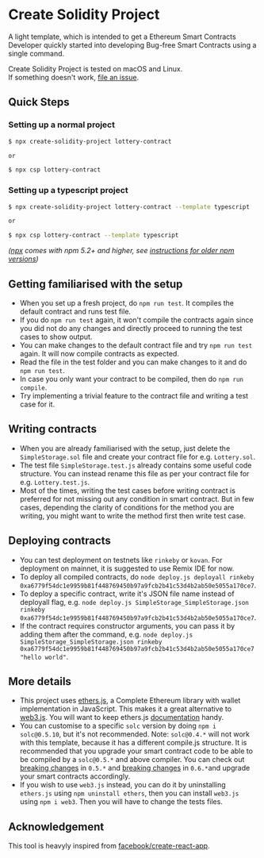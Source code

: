 # Create Solidity Project

A light template, which is intended to get a Ethereum Smart Contracts Developer quickly started into developing Bug-free Smart Contracts using a single command.

Create Solidity Project is tested on macOS and Linux.<br />
If something doesn't work, [file an issue](https://github.com/zemse/create-solidity-project/issues/new).

## Quick Steps

### Setting up a normal project

```sh
$ npx create-solidity-project lottery-contract

or

$ npx csp lottery-contract
```

### Setting up a typescript project

```sh
$ npx create-solidity-project lottery-contract --template typescript

or

$ npx csp lottery-contract --template typescript
```

_([npx](https://medium.com/@maybekatz/introducing-npx-an-npm-package-runner-55f7d4bd282b) comes with npm 5.2+ and higher, see [instructions for older npm versions](https://gist.github.com/gaearon/4064d3c23a77c74a3614c498a8bb1c5f))_

## Getting familiarised with the setup

- When you set up a fresh project, do `npm run test`. It compiles the default contract and runs test file.
- If you do `npm run test` again, it won't compile the contracts again since you did not do any changes and directly proceed to running the test cases to show output.
- You can make changes to the default contract file and try `npm run test` again. It will now compile contracts as expected.
- Read the file in the test folder and you can make changes to it and do `npm run test`.
- In case you only want your contract to be compiled, then do `npm run compile`.
- Try implementing a trivial feature to the contract file and writing a test case for it.

## Writing contracts

- When you are already familiarised with the setup, just delete the `SimpleStorage.sol` file and create your contract file for e.g. `Lottery.sol`.
- The test file `SimpleStorage.test.js` already contains some useful code structure. You can instead rename this file as per your contract file for e.g. `Lottery.test.js`.
- Most of the times, writing the test cases before writing contract is preferred for not missing out any condition in smart contract. But in few cases, depending the clarity of conditions for the method you are writing, you might want to write the method first then write test case.

## Deploying contracts

- You can test deployment on testnets like `rinkeby` or `kovan`. For deployment on mainnet, it is suggested to use Remix IDE for now.
- To deploy all compiled contracts, do `node deploy.js deployall rinkeby 0xa6779f54dc1e9959b81f448769450b97a9fcb2b41c53d4b2ab50e5055a170ce7`.
- To deploy a specific contract, write it's JSON file name instead of deployall flag, e.g. `node deploy.js SimpleStorage_SimpleStorage.json rinkeby 0xa6779f54dc1e9959b81f448769450b97a9fcb2b41c53d4b2ab50e5055a170ce7`.
- If the contract requires constructor arguments, you can pass it by adding them after the command, e.g. `node deploy.js SimpleStorage_SimpleStorage.json rinkeby 0xa6779f54dc1e9959b81f448769450b97a9fcb2b41c53d4b2ab50e5055a170ce7 "hello world"`.

## More details

- This project uses [ethers.js](https://github.com/ethers-io/ethers.js), a Complete Ethereum library with wallet implementation in JavaScript. This makes it a great alternative to [web3.js](https://github.com/ethereum/web3.js). You will want to keep ethers.js [documentation](https://docs.ethers.io/ethers.js/html/) handy.
- You can customise to a specific `solc` version by doing `npm i solc@0.5.10`, but it's not recommended. Note: `solc@0.4.*` will not work with this template, because it has a different compile.js structure. It is recommended that you upgrade your smart contract code to be able to be compiled by a `solc@0.5.*` and above compiler. You can check out [breaking changes](https://solidity.readthedocs.io/en/v0.5.0/050-breaking-changes.html) in `0.5.*` and [breaking changes](https://solidity.readthedocs.io/en/v0.6.0/060-breaking-changes.html) in `0.6.*`and upgrade your smart contracts accordingly.
- If you wish to use `web3.js` instead, you can do it by uninstalling `ethers.js` using `npm uninstall ethers`, then you can install `web3.js` using `npm i web3`. Then you will have to change the tests files.

## Acknowledgement

This tool is heavyly inspired from [facebook/create-react-app](https://github.com/facebook/create-react-app).
